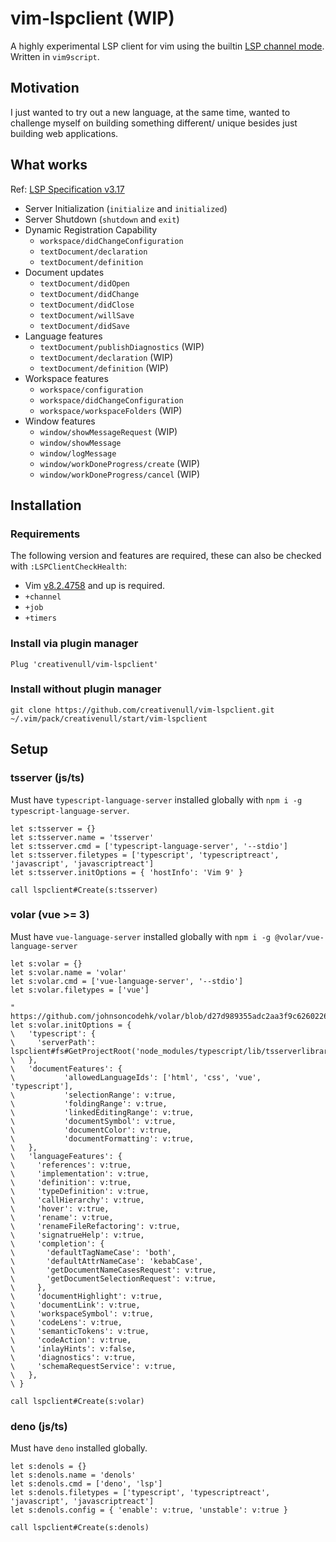 # vim-lspclient (WIP)

A highly experimental LSP client for vim using the builtin [LSP channel mode](https://vimhelp.org/channel.txt.html#language-server-protocol).
Written in `vim9script`.

## Motivation

I just wanted to try out a new language, at the same time, wanted to challenge myself on building something different/
unique besides just building web applications.

## What works

Ref: [LSP Specification v3.17](https://microsoft.github.io/language-server-protocol/specifications/specification-current)

+ Server Initialization (`initialize` and `initialized`)
+ Server Shutdown (`shutdown` and `exit`)
+ Dynamic Registration Capability
    + `workspace/didChangeConfiguration`
    + `textDocument/declaration`
    + `textDocument/definition`
+ Document updates
    + `textDocument/didOpen`
    + `textDocument/didChange`
    + `textDocument/didClose`
    + `textDocument/willSave`
    + `textDocument/didSave`
+ Language features
    + `textDocument/publishDiagnostics` (WIP)
    + `textDocument/declaration` (WIP)
    + `textDocument/definition` (WIP)
+  Workspace features 
    + `workspace/configuration`
    + `workspace/didChangeConfiguration`
    + `workspace/workspaceFolders` (WIP)
+ Window features
    + `window/showMessageRequest` (WIP)
    + `window/showMessage`
    + `window/logMessage`
    + `window/workDoneProgress/create` (WIP)
    + `window/workDoneProgress/cancel` (WIP)

## Installation
### Requirements

The following version and features are required, these can also be checked with `:LSPClientCheckHealth`:

+ Vim [v8.2.4758](https://github.com/vim/vim/tree/v8.2.4758) and up is required.
+ `+channel`
+ `+job`
+ `+timers`

### Install via plugin manager

```vim
Plug 'creativenull/vim-lspclient'
```

### Install without plugin manager

```
git clone https://github.com/creativenull/vim-lspclient.git ~/.vim/pack/creativenull/start/vim-lspclient
```

## Setup

### tsserver (js/ts)

Must have `typescript-language-server` installed globally with `npm i -g typescript-language-server`.

```vim
let s:tsserver = {}
let s:tsserver.name = 'tsserver'
let s:tsserver.cmd = ['typescript-language-server', '--stdio']
let s:tsserver.filetypes = ['typescript', 'typescriptreact', 'javascript', 'javascriptreact']
let s:tsserver.initOptions = { 'hostInfo': 'Vim 9' }

call lspclient#Create(s:tsserver)
```

### volar (vue >= 3)

Must have `vue-language-server` installed globally with `npm i -g @volar/vue-language-server`

```vim
let s:volar = {}
let s:volar.name = 'volar'
let s:volar.cmd = ['vue-language-server', '--stdio']
let s:volar.filetypes = ['vue']

" https://github.com/johnsoncodehk/volar/blob/d27d989355adc2aa3f9c6260226bd3167e3fac97/packages/shared/src/types.ts
let s:volar.initOptions = {
\   'typescript': {
\     'serverPath': lspclient#fs#GetProjectRoot('node_modules/typescript/lib/tsserverlibrary.js'),
\   },
\   'documentFeatures': {
\			'allowedLanguageIds': ['html', 'css', 'vue', 'typescript'],
\			'selectionRange': v:true,
\			'foldingRange': v:true,
\			'linkedEditingRange': v:true,
\			'documentSymbol': v:true,
\			'documentColor': v:true,
\			'documentFormatting': v:true,
\   },
\   'languageFeatures': {
\     'references': v:true,
\     'implementation': v:true,
\     'definition': v:true,
\     'typeDefinition': v:true,
\     'callHierarchy': v:true,
\     'hover': v:true,
\     'rename': v:true,
\     'renameFileRefactoring': v:true,
\     'signatrueHelp': v:true,
\     'completion': {
\     	'defaultTagNameCase': 'both',
\     	'defaultAttrNameCase': 'kebabCase',
\     	'getDocumentNameCasesRequest': v:true,
\     	'getDocumentSelectionRequest': v:true,
\     },
\     'documentHighlight': v:true,
\     'documentLink': v:true,
\     'workspaceSymbol': v:true,
\     'codeLens': v:true,
\     'semanticTokens': v:true,
\     'codeAction': v:true,
\     'inlayHints': v:false,
\     'diagnostics': v:true,
\     'schemaRequestService': v:true,
\   },
\ }

call lspclient#Create(s:volar)
```

### deno (js/ts)

Must have `deno` installed globally.

```vim
let s:denols = {}
let s:denols.name = 'denols'
let s:denols.cmd = ['deno', 'lsp']
let s:denols.filetypes = ['typescript', 'typescriptreact', 'javascript', 'javascriptreact']
let s:denols.config = { 'enable': v:true, 'unstable': v:true }

call lspclient#Create(s:denols)
```
